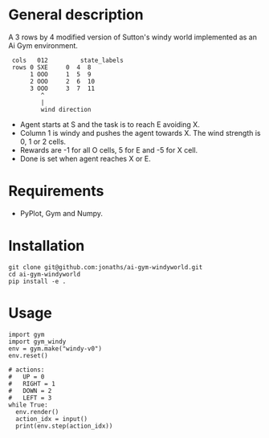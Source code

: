 
# General description
A 3 rows by 4 modified version of Sutton's windy world implemented as an Ai Gym environment.

     cols   012			state_labels
     rows 0 SXE     0  4  8
          1 OOO     1  5  9
          2 OOO     2  6  10
          3 OOO     3  7  11
             ^
             |
             wind direction

 - Agent starts at S and the task is to reach E avoiding X.
 - Column 1 is windy and pushes the agent towards X. The wind strength is 0, 1 or 2 cells.
 - Rewards are -1 for all O cells, 5 for E and -5 for X cell.
 - Done is set when agent reaches X or E.

# Requirements

 - PyPlot, Gym and Numpy.

# Installation

    git clone git@github.com:jonaths/ai-gym-windyworld.git
    cd ai-gym-windyworld
    pip install -e .
# Usage

    import gym
    import gym_windy
    env = gym.make("windy-v0")
    env.reset()

    # actions:
    #   UP = 0
    #   RIGHT = 1
    #   DOWN = 2
    #   LEFT = 3
    while True:
      env.render()
      action_idx = input()
      print(env.step(action_idx))
